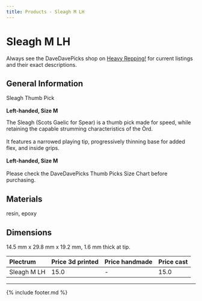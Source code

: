 ```yaml
---
title: Products - Sleagh M LH
---
```

# Sleagh M LH

Always see the DaveDavePicks shop on [Heavy Repping!](https://www.heavyrepping.com/store/shop/davedavepicks/) for current listings and their exact descriptions.

## General Information
Sleagh Thumb Pick<br/><br/>**Left-handed, Size M**

The Sleagh (Scots Gaelic for Spear) is a thumb pick made for speed, while retaining the capable strumming characteristics of the Òrd.<br/><br/>It features a narrowed playing tip, progressively thinning base for added flex, and inside grips.<br/><br/>**Left-handed, Size M**<br/><br/>Please check the DaveDavePicks Thumb Picks Size Chart before purchasing.

## Materials
resin, epoxy

## Dimensions
14.5 mm x 29.8 mm x 19.2 mm, 1.6 mm thick at tip.

| **Plectrum**                                        | **Price 3d printed**   | **Price handmade**   | **Price cast**   |
|:----------------------------------------------------|:-----------------------|:---------------------|:-----------------|
| Sleagh M LH                                          | 15.0               | -             | 15.0         |

---

{% include footer.md %}